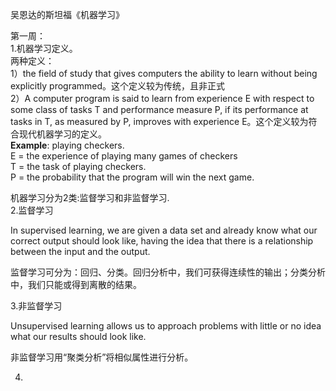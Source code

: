 吴恩达的斯坦福《机器学习》

第一周：  
1.机器学习定义。  
两种定义：  
1）the field of study that gives computers the ability to learn without being explicitly programmed。这个定义较为传统，且非正式  
2）A computer program is said to learn from experience E with respect to some class of tasks T and performance measure P, if its performance at tasks in T, as measured by P, improves with experience E。这个定义较为符合现代机器学习的定义。  
**Example**: playing checkers.  
E = the experience of playing many games of checkers  
T = the task of playing checkers.  
P = the probability that the program will win the next game.

机器学习分为2类:监督学习和非监督学习.  
2.监督学习

In supervised learning, we are given a data set and already know what our correct output should look like, having the idea that there is a relationship between the input and the output.

监督学习可分为：回归、分类。回归分析中，我们可获得连续性的输出；分类分析中，我们只能或得到离散的结果。

3.非监督学习

Unsupervised learning allows us to approach problems with little or no idea what our results should look like.

非监督学习用“聚类分析”将相似属性进行分析。

4.



